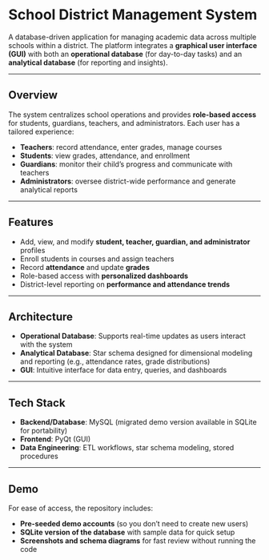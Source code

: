 # School District Management System

A database-driven application for managing academic data across multiple schools within a district. The platform integrates a **graphical user interface (GUI)** with both an **operational database** (for day-to-day tasks) and an **analytical database** (for reporting and insights).

---

## Overview
The system centralizes school operations and provides **role-based access** for students, guardians, teachers, and administrators. Each user has a tailored experience:

- **Teachers**: record attendance, enter grades, manage courses  
- **Students**: view grades, attendance, and enrollment  
- **Guardians**: monitor their child’s progress and communicate with teachers  
- **Administrators**: oversee district-wide performance and generate analytical reports  

---

## Features
- Add, view, and modify **student, teacher, guardian, and administrator** profiles  
- Enroll students in courses and assign teachers  
- Record **attendance** and update **grades**  
- Role-based access with **personalized dashboards**  
- District-level reporting on **performance and attendance trends**  

---

## Architecture
- **Operational Database**: Supports real-time updates as users interact with the system  
- **Analytical Database**: Star schema designed for dimensional modeling and reporting (e.g., attendance rates, grade distributions)  
- **GUI**: Intuitive interface for data entry, queries, and dashboards  

---

## Tech Stack
- **Backend/Database**: MySQL (migrated demo version available in SQLite for portability)  
- **Frontend**: PyQt (GUI)  
- **Data Engineering**: ETL workflows, star schema modeling, stored procedures  

---

## Demo
For ease of access, the repository includes:
- **Pre-seeded demo accounts** (so you don’t need to create new users)  
- **SQLite version of the database** with sample data for quick setup  
- **Screenshots and schema diagrams** for fast review without running the code  
